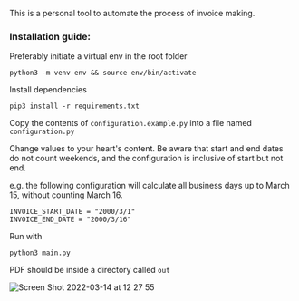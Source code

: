This is a personal tool to automate the process of invoice making.

### Installation guide:

Preferably initiate a virtual env in the root folder
```
python3 -m venv env && source env/bin/activate
```

Install dependencies
```
pip3 install -r requirements.txt
```

Copy the contents of `configuration.example.py` into a file named `configuration.py`

Change values to your heart's content. Be aware that start and end dates do not count weekends, and the configuration is inclusive of start but not end.

e.g. the following configuration will calculate all business days up to March 15, without counting March 16.
```
INVOICE_START_DATE = "2000/3/1"
INVOICE_END_DATE = "2000/3/16"
```

Run with
```
python3 main.py
```

PDF should be inside a directory called `out`

![Screen Shot 2022-03-14 at 12 27 55](https://user-images.githubusercontent.com/7563640/158246554-d37e9c28-50ee-4f33-8988-a411c588388f.png)
